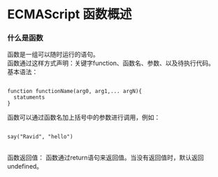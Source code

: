 # ECMAScript 函数概述
### 什么是函数
函数是一组可以随时运行的语句。  
函数通过这样方式声明：关键字function、函数名、参数、以及待执行代码。  
基本语法：  
<pre><code>
function functionName(arg0, arg1,... argN){  
  statuments  
}
</code></pre>
函数可以通过函数名加上括号中的参数进行调用，例如：
<pre>
<code>
say("Ravid", "hello")
</code>
</pre>
函数返回值： 函数通过return语句来返回值。当没有返回值时，默认返回undefined。
